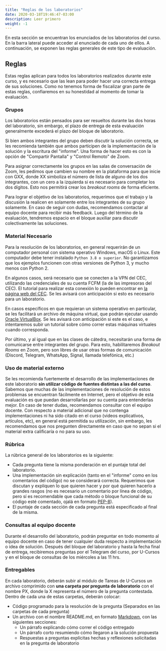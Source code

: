 ```yaml
---
title: "Reglas de los laboratorios"
date: 2020-03-18T19:46:47-03:00
description: Leer primero
weight: -1
---
```


En esta sección se encuentran los enunciados de los laboratorios del curso. En la barra lateral puede acceder al enunciado de cada uno de ellos. A continuación, se exponen las reglas generales de este tipo de evaluación.

## Reglas

Estas reglas aplican para todos los laboratorios realizados durante este curso, y es necesario que las lean para poder hacer una correcta entrega de sus soluciones. Como no tenemos forma de fiscalizar gran parte de estas reglas, confiaremos en su honestidad al momento de tomar la evaluación.

### Grupos

Los laboratorios están pensados para ser resueltos durante las dos horas del laboratorio, sin embargo, el plazo de entrega de esta evaluación generalmente excederá el plazo del bloque de laboratorio.

Si bien ambos integrantes del grupo deben discutir la solución correcta, se les recomienda también que ambos participen de la implementación de la solución y la escritura del "informe". Una forma de hacer esto es con la opción de "Compartir Pantalla" y "Control Remoto" de Zoom. 

Para asignar correctamente los grupos en las salas de conversación de Zoom, les pedimos que cambien su nombre en la plataforma para que inicie con GXX, donde XX simboliza el número de lista de alguno de los dos integrantes, con un cero a la izquierda si es necesario para completar los dos dígitos. Esto nos permitirá crear los _breakout rooms_ de forma eficiente.

Para lograr el objetivo de los laboratorios, requerimos que el trabajo y la discusión la realicen en solamente entre los integrantes de su grupo solamente. En caso de seguir con dudas, recomendamos contactar al equipo docente para recibir más feedback. Luego del término de la evaluación, tendremos espacio en el bloque auxiliar para discutir colectivamente las soluciones. 

### Material Necesario

Para la resolución de los laboratorios, en general requerirán de un computador personal con sistema operativo Windows, macOS o Linux. Este computador debe tener instalado `Python 3.8 o superior`. No garantizamos que los ejemplos funcionen con otras versiones de Python 3, y mucho menos con Python 2.

En algunos casos, será necesario que se conecten a la VPN del CEC, utilizando las credenciales de su cuenta FCFM (la de las impresoras del CEC). El tutorial para realizar esta conexión lo pueden encontrar en [la página web del CEC](https://www.cec.uchile.cl/vpn/). Se les avisará con anticipación si esto es necesario para un laboratorio.

En casos específicos en que requieran un sistema operativo en particular, se les facilitará un archivo de máquina virtual, que podrán ejecutar usando [Oracle VirtualBox](https://www.virtualbox.org/). Se les avisará con anticipación si este es el caso, e intentaremos subir un tutorial sobre cómo correr estas máquinas virtuales cuando corresponda.

Por último, y al igual que en las clases de cátedra, necesitarán una forma de comunicarse entre integrantes del grupo. Para esto, habilitaremos _Breakout Rooms_ en Zoom, pero son libres de usar otras formas de comunicación (Discord, Telegram, WhatsApp, Signal, llamada telefónica, etc.)

### Uso de material externo

Se les recomienda fuertemente el desarrollo de las implementaciones de este laboratorio **sin utilizar código de fuentes distintas a las del curso**. Sabemos que muchas de las implementaciones de resolución de estos problemas se encuentran fácilmente en Internet, pero el objetivo de esta evaluación es que puedan desarrollarlas por su cuenta para entenderlas mejor. En caso de tener dudas, recomendamos consultar con el equipo docente. Con respecto a material adicional que no contenga implementaciones ni ha sido citado en el curso (videos explicativos, artículos, etc), en general está permitida su utilización, sin embargo, les recomendamos que nos pregunten directamente en caso que no sepan si el material extra calificaría o no para su uso.

### Rúbrica

La rúbrica general de los laboratorios es la siguiente:

* Cada pregunta tiene la misma ponderación en el puntaje total del laboratorio.
* Una implementación sin explicación (tanto en el "informe" como en los comentarios del código) no se considerará correcta. Requerimos que discutan y expliquen lo que quieren hacer y por qué quieren hacerlo a grandes rasgos (no es necesario un comentario por línea de código, pero sí es recomendable que cada método o bloque funcional de su código esté comentado, ojalá en formato [PEP-8](https://www.python.org/dev/peps/pep-0008/)).
* El puntaje de cada sección de cada pregunta está especificado al final de la misma.

### Consultas al equipo docente

Durante el desarrollo del laboratorio, podrán preguntar en todo momento al equipo docente en caso de tener cualquier duda respecto a implementación o idea de solución. Después del bloque del laboratorio y hasta la fecha final de entrega, recibiremos preguntas por el Telegram del curso, por U-Cursos y en el bloque de consultas de los miércoles a las 11 hrs.

### Entregables

En cada laboratorio, deberán subir al módulo de Tareas de U-Cursos un archivo comprimido con **una carpeta por pregunta de laboratorio** con el nombre PX, donde la X representa el número de la pregunta contestada. Dentro de cada una de estas carpetas, deberán colocar:
 - Código programado para la resolución de la pregunta (Separados en las carpetas de cada pregunta)
 - Un archivo con el nombre README.md, en formato [Markdown](https://guides.github.com/features/mastering-markdown/), con las siguientes secciones:
    - Un párrafo explicando cómo correr el código entregado
    - Un párrafo corto resumiendo cómo llegaron a la solución propuesta
    - Respuestas a preguntas explícitas hechas y reflexiones solicitadas en la pregunta de laboratorio


